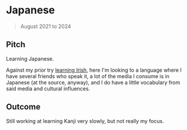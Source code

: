 # Japanese

> August 2021 to 2024

## Pitch

Learning Japanese.

Against my prior try [learning Irish](irish.md), here I'm looking to a language where I have several
friends who speak it, a lot of the media I consume is in Japanese (at the source, anyway), and I do
have a little vocabulary from said media and cultural influences.

## Outcome

Still working at learning Kanji very slowly, but not really my focus.

